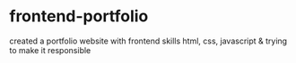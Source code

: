 # frontend-portfolio
created a portfolio website with frontend skills html, css, javascript &amp; trying to make it responsible
